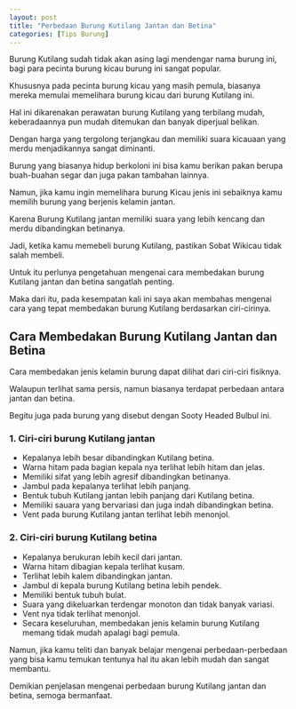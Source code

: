 ```yaml
---
layout: post
title: "Perbedaan Burung Kutilang Jantan dan Betina"
categories: [Tips Burung]
---
```


Burung Kutilang sudah tidak akan asing lagi mendengar nama burung ini, bagi para pecinta burung kicau burung ini sangat popular.

Khususnya pada pecinta burung kicau yang masih pemula, biasanya mereka memulai memelihara burung kicau dari burung Kutilang ini.

Hal ini dikarenakan perawatan burung Kutilang yang terbilang mudah, keberadaannya pun mudah ditemukan dan banyak diperjual belikan.

Dengan harga yang tergolong terjangkau dan memiliki suara kicauaan yang merdu menjadikannya sangat diminanti.

Burung yang biasanya hidup berkoloni ini bisa kamu berikan pakan berupa buah-buahan segar dan juga pakan tambahan lainnya.

Namun, jika kamu ingin memelihara burung Kicau jenis ini sebaiknya kamu memilih burung yang berjenis kelamin jantan.

Karena Burung Kutilang jantan memiliki suara yang lebih kencang dan merdu dibandingkan betinanya.

Jadi, ketika kamu memebeli burung Kutilang, pastikan Sobat Wikicau tidak salah membeli.

Untuk itu perlunya pengetahuan mengenai cara membedakan burung Kutilang jantan dan betina sangatlah penting.

Maka dari itu, pada kesempatan kali ini saya akan membahas mengenai cara yang tepat membedakan burung Kutilang berdasarkan ciri-cirinya.

## Cara Membedakan Burung Kutilang Jantan dan Betina

Cara membedakan jenis kelamin burung dapat dilihat dari ciri-ciri fisiknya.

Walaupun terlihat sama persis, namun biasanya terdapat perbedaan antara jantan dan betina.

Begitu juga pada burung yang disebut dengan Sooty Headed Bulbul ini.

### 1. Ciri-ciri burung Kutilang jantan

- Kepalanya lebih besar dibandingkan Kutilang betina.
- Warna hitam pada bagian kepala nya terlihat lebih hitam dan jelas.
- Memiliki sifat yang lebih agresif dibandingkan betinanya.
- Jambul pada kepalanya terlihat lebih panjang.
- Bentuk tubuh Kutilang jantan lebih panjang dari Kutilang betina.
- Memiliki sauara yang bervariasi dan juga indah dibandingkan betina.
- Vent pada burung Kutilang jantan terlihat lebih menonjol.

### 2. Ciri-ciri burung Kutilang betina

- Kepalanya berukuran lebih kecil dari jantan.
- Warna hitam dibagian kepala terlihat kusam.
- Terlihat lebih kalem dibandingkan jantan.
- Jambul di kepala burung Kutilang betina lebih pendek.
- Memiliki bentuk tubuh bulat.
- Suara yang dikeluarkan terdengar monoton dan tidak banyak variasi.
- Vent nya tidak terlihat menonjol.
- Secara keseluruhan, membedakan jenis kelamin burung Kutilang memang tidak mudah apalagi bagi pemula.

Namun, jika kamu teliti dan banyak belajar mengenai perbedaan-perbedaan yang bisa kamu temukan tentunya hal itu akan lebih mudah dan sangat membantu.

Demikian penjelasan mengenai perbedaan burung Kutilang jantan dan betina, semoga bermanfaat.